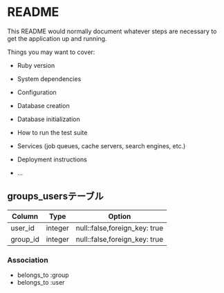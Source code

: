 # README

This README would normally document whatever steps are necessary to get the
application up and running.

Things you may want to cover:

* Ruby version

* System dependencies

* Configuration

* Database creation

* Database initialization

* How to run the test suite

* Services (job queues, cache servers, search engines, etc.)

* Deployment instructions

* ...

## groups_usersテーブル

|Column|Type|Option|
|------|----|------|
|user_id|integer|null::false,foreign_key: true|
|group_id|integer|null::false,foreign_key: true|

### Association
- belongs_to :group
- belongs_to :user